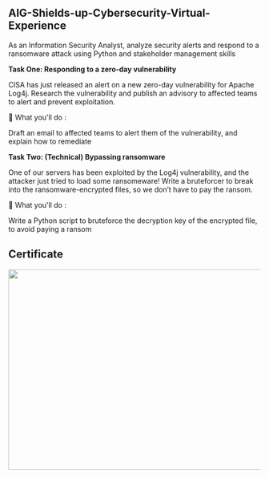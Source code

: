 ## AIG-Shields-up-Cybersecurity-Virtual-Experience

As an Information Security Analyst, analyze security alerts and respond to a ransomware attack using Python and stakeholder management skills

<b>Task One: Responding to a zero-day vulnerability</b>

  CISA has just released an alert on a new zero-day vulnerability for Apache Log4j. Research the vulnerability and publish an advisory to affected teams to alert and prevent exploitation.
  
  🐞 What you'll do :
  
  Draft an email to affected teams to alert them of the vulnerability, and explain how to remediate

<b>Task Two: (Technical) Bypassing ransomware</b>

  One of our servers has been exploited by the Log4j vulnerability, and the attacker just tried to load some ransomeware! Write a bruteforcer to break into the ransomware-encrypted files, so we don’t have to pay the ransom. 
  
  🐞 What you'll do :
  
  Write a Python script to bruteforce the decryption key of the encrypted file, to avoid paying a ransom

  Certificate
  ----------
  
  <img src = "https://github.com/AthiraBR/PortfolioProjects/assets/87892369/30c42e2d-883f-492e-a701-cc5c017b4212" width="550" height="400"/>
